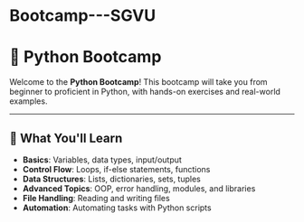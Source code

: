 # Bootcamp---SGVU
# 🐍 Python Bootcamp

Welcome to the **Python Bootcamp**! This bootcamp will take you from beginner to proficient in Python, with hands-on exercises and real-world examples. 

---

## 🚀 What You'll Learn
- **Basics**: Variables, data types, input/output
- **Control Flow**: Loops, if-else statements, functions
- **Data Structures**: Lists, dictionaries, sets, tuples
- **Advanced Topics**: OOP, error handling, modules, and libraries
- **File Handling**: Reading and writing files
- **Automation**: Automating tasks with Python scripts


